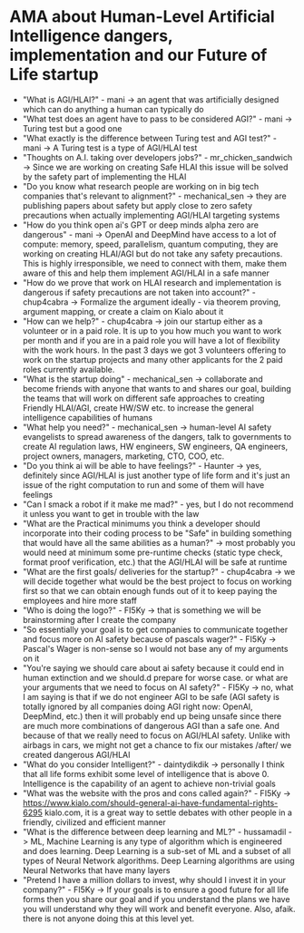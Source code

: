 # AMA about Human-Level Artificial Intelligence dangers, implementation and our Future of Life startup

- "What is AGI/HLAI?" - mani -> an agent that was artificially designed which can do anything a human can typically do
- "What test does an agent have to pass to be considered AGI?" - mani -> Turing test but a good one
- "What exactly is the difference between Turing test and AGI test?" - mani -> A Turing test is a type of AGI/HLAI test
- "Thoughts on A.I. taking over developers jobs?" - mr_chicken_sandwich -> Since we are working on creating Safe HLAI this issue will be solved by the safety part of implementing the HLAI
- "Do you know what research people are working on in big tech companies that's relevant to alignment?" - mechanical_sen -> they are publishing papers about safety but apply close to zero safety precautions when actually implementing AGI/HLAI targeting systems
- "How do you think open ai's GPT or deep minds alpha zero are dangerous" - mani -> OpenAI and DeepMind have access to a lot of compute: memory, speed, parallelism, quantum computing, they are working on creating HLAI/AGI but do not take any safety precautions. This is highly irresponsible, we need to connect with them, make them aware of this and help them implement AGI/HLAI in a safe manner
- "How do we prove that work on HLAI research and implementation is dangerous if safety precautions are not taken into account?" - chup4cabra -> Formalize the argument ideally - via theorem proving, argument mapping, or create a claim on Kialo about it
- "How can we help?" - chup4cabra -> join our startup either as a volunteer or in a paid role. It is up to you how much you want to work per month and if you are in a paid role you will have a lot of flexibility with the work hours. In the past 3 days we got 3 volunteers offering to work on the startup projects and many other applicants for the 2 paid roles currently available.
- "What is the startup doing" - mechanical_sen -> collaborate and become friends with anyone that wants to and shares our goal, building the teams that will work on different safe approaches to creating Friendly HLAI/AGI, create HW/SW etc. to increase the general intelligence capabilities of humans
- "What help you need?" - mechanical_sen  -> human-level AI safety evangelists to spread awareness of the dangers, talk to governments to create AI regulation laws, HW engineers, SW engineers, QA engineers, project owners, managers, marketing, CTO, COO, etc.
- "Do you think ai will be able to have feelings?" - Haunter -> yes, definitely since AGI/HLAI is just another type of life form and it's just an issue of the right computation to run and some of them will have feelings
- "Can I smack a robot if it make me mad?" - yes, but I do not recommend it unless you want to get in trouble with the law
- "What are the Practical minimums you think a developer should incorporate into their coding process to be "Safe" in building something that would have all the same abilities as a human?" -> most probably you would need at minimum some pre-runtime checks (static type check, format proof verification, etc.) that the AGI/HLAI will be safe at runtime
- "What are the first goals/ deliveries for the startup?" - chup4cabra -> we will decide together what would be the best project to focus on working first so that we can obtain enough funds out of it to keep paying the employees and hire more staff
- "Who is doing the logo?" - FI5Ky -> that is something we will be brainstorming after I create the company
- "So essentially your goal is to get companies to communicate together and focus more on AI safety because of pascals wager?" - FI5Ky -> Pascal's Wager is non-sense so I would not base any of my arguments on it
- "You're saying we should care about ai safety because it could end in human extinction and we should.d prepare for worse case. or what are your arguments that we need to focus on AI safety?" - FI5Ky -> no, what I am saying is that if we do not engineer AGI to be safe (AGI safety is totally ignored by all companies doing AGI right now: OpenAI, DeepMind, etc.) then it will probably end up being unsafe since there are much more combinations of dangerous AGI than a safe one. And because of that we really need to focus on AGI/HLAI safety. Unlike with airbags in cars, we might not get a chance to fix our mistakes /after/ we created dangerous AGI/HLAI
- "What do you consider Intelligent?" - daintydikdik -> personally I think that all life forms exhibit some level of intelligence that is above 0. Intelligence is the capability of an agent to achieve non-trivial goals
- "What was the website with the pros and cons called again?" - FI5Ky -> https://www.kialo.com/should-general-ai-have-fundamental-rights-6295 kialo.com, it is a great way to settle debates with other people in a friendly, civilized and efficient manner
- "What is the difference between deep learning and ML?" - hussamadil -> ML, Machine Learning is any type of algorithm which is engineered and does learning. Deep Learning is a sub-set of ML and a subset of all types of Neural Network algorithms. Deep Learning algorithms are using Neural Networks that have many layers
- "Pretend I have a million dollars to invest, why should I invest it in your company?" - FI5Ky -> If your goals is to ensure a good future for all life forms then you share our goal and if you understand the plans we have you will understand why they will work and benefit everyone. Also, afaik. there is not anyone doing this at this level yet.